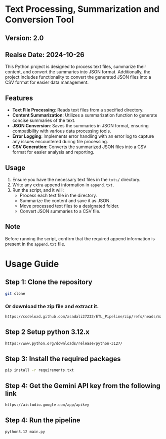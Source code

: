 # Text Processing, Summarization and Conversion Tool

## Version: 2.0

## Realse Date: 2024-10-26

This Python project is designed to process text files, summarize their content, and convert the summaries into JSON format. Additionally, the project includes functionality to convert the generated JSON files into a CSV format for easier data management.

## Features

-   **Text File Processing**: Reads text files from a specified directory.
-   **Content Summarization**: Utilizes a summarization function to generate concise summaries of the text.
-   **JSON Conversion**: Saves the summaries in JSON format, ensuring compatibility with various data processing tools.
-   **Error Logging**: Implements error handling with an error log to capture any issues encountered during file processing.
-   **CSV Generation**: Converts the summarized JSON files into a CSV format for easier analysis and reporting.

## Usage

1. Ensure you have the necessary text files in the `txts/` directory.
2. Write any extra append information in `append.txt`.
3. Run the script, and it will:
    - Process each text file in the directory.
    - Summarize the content and save it as JSON.
    - Move processed text files to a designated folder.
    - Convert JSON summaries to a CSV file.

## Note

Before running the script, confirm that the required append information is present in the `append.txt` file.

# Usage Guide

## Step 1: Clone the repository

```bash
git clone
```

### Or download the zip file and extract it.

```bash
https://codeload.github.com/asadali27232/ETL_Pipeline/zip/refs/heads/main

```

## Step 2 Setup python 3.12.x

```bash
https://www.python.org/downloads/release/python-3127/
```

## Step 3: Install the required packages

```bash
pip install -r requirements.txt
```

## Step 4: Get the Gemini API key from the following link

```bash
https://aistudio.google.com/app/apikey
```

## Step 4: Run the pipeline

```bash
python3.12 main.py
```
